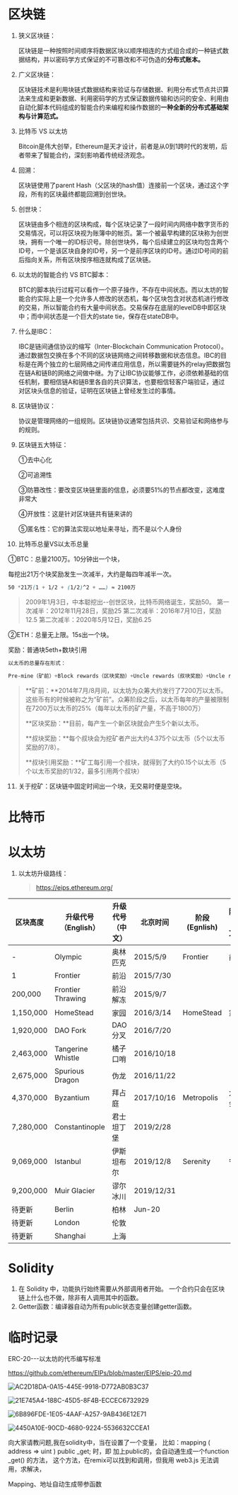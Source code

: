# 区块链

1. 狭义区块链：

   区块链是一种按照时间顺序将数据区块以顺序相连的方式组合成的一种链式数据结构，并以密码学方式保证的不可篡改和不可伪造的**分布式账本。**

2. 广义区块链：

   区块链技术是利用块链式数据结构来验证与存储数据、利用分布式节点共识算法来生成和更新数据、利用密码学的方式保证数据传输和访问的安全、利用由自动化脚本代码组成的智能合约来编程和操作数据的**一种全新的分布式基础架构与计算范式。**

3. 比特币 VS 以太坊

   Bitcoin是伟大创举，Ethereum是天才设计，前者是从0到1跨时代的发明，后者带来了智能合约，深刻影响着传统经济观念。

4. 回溯：

   区块链使用了parent Hash（父区块的hash值）连接前一个区块，通过这个字段，所有的区块最终都能回溯到创世块。

5. 创世块：

   区块链由多个相连的区块构成，每个区块记录了一段时间内网络中数字货币的交易情况，可以将区块视为账簿中的帐页。第一个被最早构建的区块称为创世块，拥有一个唯一的ID标识号。除创世块外，每个后续建立的区块均包含两个ID号，一个是该区块自身的ID号，另一个是前序区块的ID号。通过ID号间的前后指向关系，所有区块按序相连就构成了区块链。

6. 以太坊的智能合约 VS BTC脚本：

   BTC的脚本执行过程可以看作一个原子操作，不存在中间状态。而以太坊的智能合约实际上是一个允许多人修改的状态机，每个区块包含对状态机进行修改的交易，所以智能合约有大量中间状态。交易保存在底层的levelDB中即区块中；而中间状态是一个巨大的state tie，保存在stateDB中。 

5. 什么是IBC：

   IBC是链间通信协议的缩写（Inter-Blockchain Communication Protocol）。通过数据包交换在多个不同的区块链网络之间转移数据和状态信息。IBC的目标是在两个独立的七层网络之间传递应用信息，所以需要链外的relay把数据包在链A和链B的网络之间做中继。为了让IBC协议能够工作，必须依赖基础的信任机制，要相信链A和链B里各自的共识算法，也要相信轻客户端验证，通过对区块头信息的验证，证明在区块链上曾经发生过的事情。

6. 区块链协议：

   协议是管理网络的一组规则。区块链协议通常包括共识、交易验证和网络参与的规则。

7. 区块链五大特征：

   ①去中心化

   ②可追溯性

   ③防篡改性：要改变区块链里面的信息，必须要51%的节点都改变，这难度非常大

   ④开放性：这是针对区块链共有链来讲的

   ⑤匿名性：它的算法实现以地址来寻址，而不是以个人身份

10. 比特币总量VS以太币总量

   ①BTC：总量2100万。10分钟出一个块，

   每挖出21万个块奖励发生一次减半，大约是每四年减半一次。

   ```css
   50 *21万(1 + 1/2 + (1/2)^2 + ……) ≈ 2100万
   ```

   > 2009年1月3日，中本聪挖出--创世区块，比特币网络诞生，奖励50。
   > 第一次减半：2012年11月28日，奖励25
   > 第二次减半：2016年7月10日，奖励12.5
   > 第二次减半：2020年5月12日，奖励6.25

   ②ETH：总量无上限。15s出一个块。

   奖励：普通块5eth+数块引用

   ```css
   以太币的总量存在形式：
   
   Pre-mine（矿前）+Block rewards（区块奖励）+Uncle rewards（叔块奖励）+Uncle referencing rewards（叔块引用奖励）
   ```

   > **矿前：**2014年7月/8月间，以太坊为众筹大约发行了7200万以太币。这些币有的时候被称之为“矿前”。众筹阶段之后，以太币每年的产量被限制在7200万以太币的25%（每年以太币的矿产量，不高于1800万）
   >
   > **区块奖励：**目前，每产生一个新区块就会产生5个新以太币。
   >
   > **叔块奖励：**每个叔块会为挖矿者产出大约4.375个以太币（5个以太币奖励的7/8）。
   >
   > **叔块引用奖励：**矿工每引用一个叔块，就得到了大约0.15个以太币（5个以太币奖励的1/32，最多引用两个叔块）

11. 关于挖矿：区块链中固定时间出一个块，无交易时便是空块。

# 比特币



# 以太坊

1. 以太坊升级路线：

	> https://eips.ethereum.org/

  | 区块高度  | 升级代号（English） | 升级代号（中文） | 北京时间   | 阶段(Egnlish) | 阶段（中文） |
  | --------- | ------------------- | ---------------- | ---------- | ------------- | ------------ |
  | -         | Olympic             | 奥林匹克         | 2015/5/9   | Frontier      | 前沿         |
  | 1         | Frontier            | 前沿             | 2015/7/30  |               |              |
  | 200,000   | Frontier Thrawing   | 前沿解冻         | 2015/9/7   |               |              |
  | 1,150,000 | HomeStead           | 家园             | 2016/3/14  | HomeStead     | 家园         |
  | 1,920,000 | DAO Fork            | DAO分叉          | 2016/7/20  |               |              |
  | 2,463,000 | Tangerine Whistle   | 橘子口哨         | 2016/10/18 |               |              |
  | 2,675,000 | Spurious Dragon     | 伪龙             | 2016/11/22 |               |              |
  | 4,370,000 | Byzantium           | 拜占庭           | 2017/10/16 | Metropolis    | 大都会       |
  | 7,280,000 | Constantinople      | 君士坦丁堡       | 2019/2/28  |               |              |
  | 9,069,000 | Istanbul            | 伊斯坦布尔       | 2019/12/8  | Serenity      | 宁静         |
  | 9,200,000 | Muir Glacier        | 谬尔冰川         | 2019/12/31 |               |              |
  | 待更新    | Berlin              | 柏林             | Jun-20     |               |              |
  | 待更新    | London              | 伦敦             |            |               |              |
  | 待更新    | Shanghai            | 上海             |            |               |              |

# Solidity

1. 在 Solidity 中，功能执行始终需要从外部调用者开始。 一个合约只会在区块链上什么也不做，除非有人调用其中的函数。
2. Getter函数：编译器自动为所有public状态变量创建getter函数。





# 临时记录

ERC-20---以太坊的代币编写标准

https://github.com/ethereum/EIPs/blob/master/EIPS/eip-20.md

![AC2D18DA-0A15-445E-9918-D772AB0B3C37](https://tva1.sinaimg.cn/large/007S8ZIlly1ghhizofqlfj30g20200t5.jpg)

![21E745A4-188C-45D5-8F4B-ECCEC6732929](https://tva1.sinaimg.cn/large/007S8ZIlly1ghhizuwpxoj30nr03amy7.jpg)



![6B896FDE-1E05-4AAF-A257-9AB436E12E71](https://tva1.sinaimg.cn/large/007S8ZIlly1ghhj0n3ei8j30ko0anadr.jpg)

![4450A10E-90CD-4680-9224-5536632CCEA1](https://tva1.sinaimg.cn/large/007S8ZIlly1ghio88dnenj30lb07pdj7.jpg)

向大家请教问题,我在solidity中，当在设置了一个变量， 比如：mapping ( address => uint ) public _get; 时，即 加上public的，会自动通生成一个function _get() 的方法， 这个方法，在remix可以找到和调用，但我用 web3.js 无法调用，求解决，

Mapping、地址自动生成带参函数